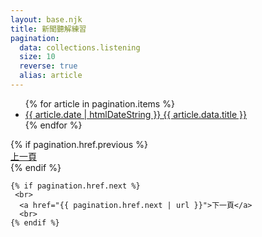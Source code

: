 ```yaml
---
layout: base.njk
title: 新聞聽解練習
pagination:
  data: collections.listening
  size: 10
  reverse: true
  alias: article
---
```

<div class="article-box">
  <ul class="article-list">
    {% for article in pagination.items %}
    <li>
      <a href="{{ article.url | url }}">
        <i class="fas fa-link"></i> {{ article.date | htmlDateString }} {{ article.data.title }}
      </a>
    </li>
    {% endfor %}
  </ul>
  <div class="article-page">
    {% if pagination.href.previous %}
	  <br>
      <a href="{{ pagination.href.previous | url }}">上一頁</a>
      <br>
    {% endif %}

    {% if pagination.href.next %}
     <br>
      <a href="{{ pagination.href.next | url }}">下一頁</a>
      <br>
    {% endif %}
  </div>
</div>

